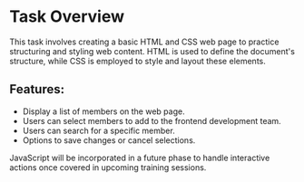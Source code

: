 # Task Overview
This task involves creating a basic HTML and CSS web page to practice structuring and styling web content. HTML is used to define the document's structure, while CSS is employed to style and layout these elements.

## Features:
- Display a list of members on the web page.
- Users can select members to add to the frontend development team.
- Users can search for a specific member.
- Options to save changes or cancel selections.

JavaScript will be incorporated in a future phase to handle interactive actions once covered in upcoming training sessions.
